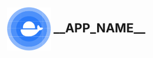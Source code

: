 <h1 align="center">
  <picture>
    <img align="center" alt="__APP_NAME__" src="./logo.svg" height="100">
  </picture>
  __APP_NAME__
</h1>
